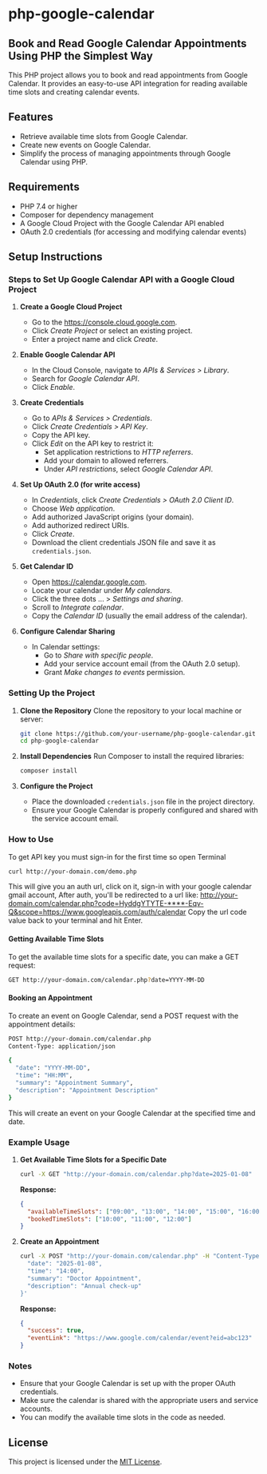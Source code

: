 # php-google-calendar

## Book and Read Google Calendar Appointments Using PHP the Simplest Way

This PHP project allows you to book and read appointments from Google Calendar. It provides an easy-to-use API integration for reading available time slots and creating calendar events.

## Features
- Retrieve available time slots from Google Calendar.
- Create new events on Google Calendar.
- Simplify the process of managing appointments through Google Calendar using PHP.

## Requirements
- PHP 7.4 or higher
- Composer for dependency management
- A Google Cloud Project with the Google Calendar API enabled
- OAuth 2.0 credentials (for accessing and modifying calendar events)

## Setup Instructions

### Steps to Set Up Google Calendar API with a Google Cloud Project

1. **Create a Google Cloud Project**
   - Go to the https://console.cloud.google.com.
   - Click *Create Project* or select an existing project.
   - Enter a project name and click *Create*.

2. **Enable Google Calendar API**
   - In the Cloud Console, navigate to *APIs & Services > Library*.
   - Search for *Google Calendar API*.
   - Click *Enable*.

3. **Create Credentials**
   - Go to *APIs & Services > Credentials*.
   - Click *Create Credentials > API Key*.
   - Copy the API key.
   - Click *Edit* on the API key to restrict it:
     - Set application restrictions to *HTTP referrers*.
     - Add your domain to allowed referrers.
     - Under *API restrictions*, select *Google Calendar API*.

4. **Set Up OAuth 2.0 (for write access)**
   - In *Credentials*, click *Create Credentials > OAuth 2.0 Client ID*.
   - Choose *Web application*.
   - Add authorized JavaScript origins (your domain).
   - Add authorized redirect URIs.
   - Click *Create*.
   - Download the client credentials JSON file and save it as `credentials.json`.

5. **Get Calendar ID**
   - Open https://calendar.google.com.
   - Locate your calendar under *My calendars*.
   - Click the three dots ... > *Settings and sharing*.
   - Scroll to *Integrate calendar*.
   - Copy the *Calendar ID* (usually the email address of the calendar).

6. **Configure Calendar Sharing**
   - In Calendar settings:
     - Go to *Share with specific people*.
     - Add your service account email (from the OAuth 2.0 setup).
     - Grant *Make changes to events* permission.

### Setting Up the Project

1. **Clone the Repository**
   Clone the repository to your local machine or server:

   ```bash
   git clone https://github.com/your-username/php-google-calendar.git
   cd php-google-calendar
   ```

2. **Install Dependencies**
   Run Composer to install the required libraries:

   ```bash
   composer install
   ```

3. **Configure the Project**
   - Place the downloaded `credentials.json` file in the project directory.
   - Ensure your Google Calendar is properly configured and shared with the service account email.

### How to Use
To get API key you must sign-in for the first time so open Terminal
```bash
curl http://your-domain.com/demo.php
```
This will give you an auth url, click on it, sign-in with your google calendar gmail account,  After auth, you'll be redirected to a url like: http://your-domain.com/calendar.php?code=HyddgYTYTE-****-Eqv-Q&scope=https://www.googleapis.com/auth/calendar
Copy the url code value back to your terminal and hit Enter.


#### Getting Available Time Slots

To get the available time slots for a specific date, you can make a GET request:

```bash
GET http://your-domain.com/calendar.php?date=YYYY-MM-DD
```

#### Booking an Appointment

To create an event on Google Calendar, send a POST request with the appointment details:

```bash
POST http://your-domain.com/calendar.php
Content-Type: application/json

{
  "date": "YYYY-MM-DD",
  "time": "HH:MM",
  "summary": "Appointment Summary",
  "description": "Appointment Description"
}
```

This will create an event on your Google Calendar at the specified time and date.

### Example Usage

1. **Get Available Time Slots for a Specific Date**

   ```bash
   curl -X GET "http://your-domain.com/calendar.php?date=2025-01-08"
   ```

   **Response:**

   ```json
   {
     "availableTimeSlots": ["09:00", "13:00", "14:00", "15:00", "16:00"],
     "bookedTimeSlots": ["10:00", "11:00", "12:00"]
   }
   ```

2. **Create an Appointment**

   ```bash
   curl -X POST "http://your-domain.com/calendar.php" -H "Content-Type: application/json" -d '{
     "date": "2025-01-08",
     "time": "14:00",
     "summary": "Doctor Appointment",
     "description": "Annual check-up"
   }'
   ```

   **Response:**

   ```json
   {
     "success": true,
     "eventLink": "https://www.google.com/calendar/event?eid=abc123"
   }
   ```

### Notes
- Ensure that your Google Calendar is set up with the proper OAuth credentials.
- Make sure the calendar is shared with the appropriate users and service accounts.
- You can modify the available time slots in the code as needed.


## License

This project is licensed under the [MIT License](https://opensource.org/licenses/MIT).
